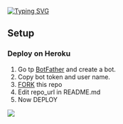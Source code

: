 <a href='https://github.com/pamodmadubashana/itzcp-sub'><img src="https://readme-typing-svg.demolab.com?font=Fira+Code&pause=1000&center=true&random=false&width=435&lines=ITZ+CP's+Subtitle+Bot;Using+python-telegram-bot" alt="Typing SVG" /></a>

## Setup

<h3>Deploy on Heroku</h3>
<ol> 
    <li> Go tp <a href='https://t.me/BotFather'>BotFather</a> and create a bot.</li>
    <li> Copy bot token and user name.</li>
    <li> <a href='https://github.com/pamodmadubashana/itzcp-sub/fork'>FORK</a> this repo</li>
    <li> Edit repo_url in README.md</li>
    <li> Now DEPLOY</li>
    
</ol>



[<img src="https://www.herokucdn.com/deploy/button.svg">][repo_url]



[//]: # (change your repo url after https://www.heroku.com/deploy/?template= )

[repo_url]: https://www.heroku.com/deploy/?template=https://github.com/pamodmadubashana/itzcp-sub




